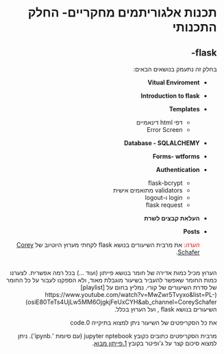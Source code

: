 <div dir='rtl' lang='he'>

# תכנות אלגוריתמים מחקריים- החלק התכנותי
## flask-  

בחלק זה נתעמק בנושאים הבאים:

- **Vitual Enviroment**
- **Introduction to flask**
- **Templates**
   - דפי html דינאמיים 
   - Error Screen
- **Database - SQLALCHEMY**
- **Forms- wtforms**
- **Authentication**
   - flask-bcrypt
   - validators מתואמים אישית
   - login ו-logout 
   - flask request
- **העלאת קבצים לשרת**
- **Posts**
  
   <span style="color:red"> _הערה_:
   </span>
   את מרבית השיעורים בנושא flask לקחתי מערוץ היוטיוב של [Corey Schafer](https://www.youtube.com/channel/UCCezIgC97PvUuR4_gbFUs5g).
<br>
הערוץ מכיל כמות אדירה של חומר בנושא פייתון (ועוד ...) בכל רמה אפשרית.
לצערנו כמות החומר שאפשר להעביר בשיעור מוגבלת מאוד, ולא הספקנו לעבור על כל החומר של סדרת השיעורים של קורי.
נמליץ בחום על
 [playlist](https://www.youtube.com/watch?v=MwZwr5Tvyxo&list=PL-osiE80TeTs4UjLw5MM6OjgkjFeUxCYH&ab_channel=CoreySchafer)
  השיעורים בנושא flask , ועל הערוץ בכלל.  


את כל הסקריפטים של השיעור ניתן למצוא בתיקייה 0.code

מרבית הסקריפטים כתובים כקובץ jupyter nptebook (עם סיומת '.ipynb').
ניתן למצוא סיכום קצר על ג'ופיטר בקובץ [1.פייתון מבוא](https://github.com/maoz-grossman/Python_Ariel/blob/master/1.Basics/1.%20%D7%A4%D7%99%D7%99%D7%AA%D7%95%D7%9F%20%D7%9E%D7%91%D7%95%D7%90.pdf).
</div>